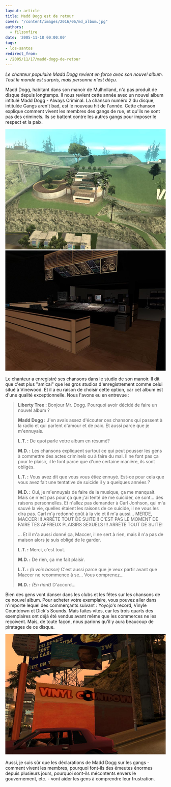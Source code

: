 ```yaml
---
layout: article
title: Madd Dogg est de retour
cover: "/content/images/2016/06/md_album.jpg"
authors:
  - filzonfire
date: '2005-11-18 00:00:00'
tags:
- los-santos
redirect_from:
- /2005/11/17/madd-dogg-de-retour
---
```


_Le chanteur populaire Madd Dogg revient en force avec son nouvel album. Tout le monde est surpris, mais personne n'est déçu._

Madd Dogg, habitant dans son manoir de Mulholland, n'a pas produit de disque depuis longtemps. Il nous revient cette année avec un nouvel album intitulé Madd Dogg - Always Criminal. La chanson numéro 2 du disque, intitulée Gangs aren't bad, est le nouveau hit de l'année. Cette chanson explique comment vivent les membres des gangs de rue, et qu'ils ne sont pas des criminels. Ils se battent contre les autres gangs pour imposer le respect et la paix.

![](/content/images/2005/01/md_manoir.jpg)
![](/content/images/2005/01/md_studio.jpg)

Le chanteur a enregistré ses chansons dans le studio de son manoir. Il dit que c'est plus "amical" que les gros studios d'enregistrement comme celui situé à Vinewood. Et il a eu raison de choisir cette option, car cet album est d'une qualité exceptionnelle. Nous l'avons eu en entrevue :

> **Liberty Tree :** Bonjour Mr. Dogg. Pourquoi avoir décidé de faire un nouvel album ?
> 
> **Madd Dogg :** J'en avais assez d'écouter ces chansons qui passent à la radio et qui parlent d'amour et de paix. Et aussi parce que je m'ennuyais.
> 
> **L.T. :** De quoi parle votre album en résumé?
> 
> **M.D. :** Les chansons expliquent surtout ce qui peut pousser les gens à commettre des actes criminels ou à faire du mal. Il ne font pas ça pour le plaisir, il le font parce que d'une certaine manière, ils sont obligés.
> 
> **L.T. :** Vous avez dit que vous vous étiez ennuyé. Est-ce pour cela que vous avez fait une tentative de suicide il y a quelques années ?
> 
> **M.D. :** Oui, je m'ennuyais de faire de la musique, ça me manquait. Mais ce n'est pas pour ça que j'ai tenté de me suicider, ce sont... des raisons personnelles. Et n'allez pas demander à Carl Jonhson, qui m'a sauvé la vie, quelles étaient les raisons de ce suicide, il ne vous les dira pas. Carl m'a redonné goût à la vie et il m'a aussi... MERDE, MACCER !!! ARRÊTE TOUT DE SUITE!!! C'EST PAS LE MOMENT DE FAIRE TES AFFREUX PLAISIRS SEXUELS !!! ARRÊTE TOUT DE SUITE!
> 
> ... Et il m'a aussi donné ça, Maccer, il ne sert à rien, mais il n'a pas de maison alors je suis obligé de le garder.
> 
> **L.T. :** Merci, c'est tout.
> 
> **M.D. :** De rien, ça me fait plaisir.
> 
> **L.T. :** _(à voix basse)_ C'est aussi parce que je veux partir avant que Maccer ne recommence à se... Vous comprenez...
> 
> **M.D. :** _(En riant)_ D'accord...

Bien des gens vont danser dans les clubs et les fêtes sur les chansons de ce nouvel album. Pour acheter votre exemplaire, vous pouvez aller dans n'importe lequel des commerçants suivant : Yoyojo's record, Vinyle Countdown et Dick's Sounds. Mais faites vites, car les trois quarts des exemplaires ont déjà été vendus avant même que les commerces ne les reçoivent. Mais, de toute façon, nous parions qu'il y aura beaucoup de piratages de ce disque.

![](/content/images/2005/01/vinyle_countdown.jpg)

Aussi, je suis sûr que les déclarations de Madd Dogg sur les gangs -comment vivent les membres, pourquoi font-ils des émeutes énormes depuis plusieurs jours, pourquoi sont-ils mécontents envers le gouvernement, etc. - vont aider les gens à comprendre leur frustration.